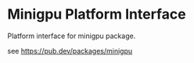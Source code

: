# Minigpu Platform Interface

Platform interface for minigpu package.

see https://pub.dev/packages/minigpu
